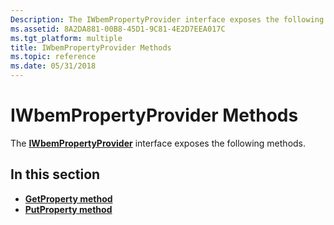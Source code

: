 ```yaml
---
Description: The IWbemPropertyProvider interface exposes the following methods.
ms.assetid: 8A2DA881-00B8-45D1-9C81-4E2D7EEA017C
ms.tgt_platform: multiple
title: IWbemPropertyProvider Methods
ms.topic: reference
ms.date: 05/31/2018
---
```


# IWbemPropertyProvider Methods

The [**IWbemPropertyProvider**](/windows/desktop/api/Wbemprov/nn-wbemprov-iwbempropertyprovider) interface exposes the following methods.

## In this section

-   [**GetProperty method**](/windows/desktop/api/Wbemprov/nf-wbemprov-iwbempropertyprovider-getproperty)
-   [**PutProperty method**](/windows/desktop/api/Wbemprov/nf-wbemprov-iwbempropertyprovider-putproperty)

 

 



